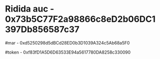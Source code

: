 # Ridida auc - 0x73b5C77F2a98866c8eD2b06DC1397Db856587c37

#mar - 0xd5250298d5dBCd28ED0b3D1039A324c5Ab68a5F0

#token - 0xf83fD1A5D6D63533E94a5617780DA8258c330090
